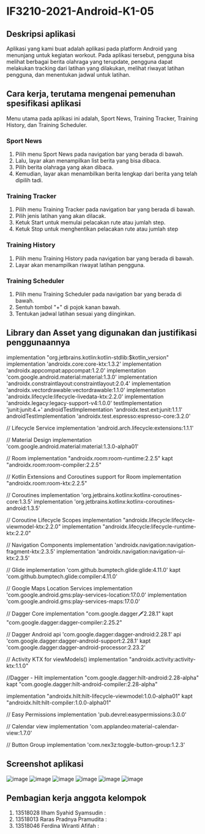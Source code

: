 # IF3210-2021-Android-K1-05

## Deskripsi aplikasi
Aplikasi yang kami buat adalah aplikasi pada platform Android yang menunjang untuk kegiatan workout. Pada aplikasi tersebut, pengguna bisa melihat berbagai berita olahraga yang terupdate, pengguna dapat melakukan tracking dari latihan yang dilakukan, melihat riwayat latihan pengguna, dan menentukan jadwal untuk latihan.

## Cara kerja, terutama mengenai pemenuhan spesifikasi aplikasi
Menu utama pada aplikasi ini adalah, Sport News, Training Tracker, Training History, dan Training Scheduler.
### Sport News
1. Pilih menu Sport News pada navigation bar yang berada di bawah.
2. Lalu, layar akan menampilkan list berita yang bisa dibaca.
3. Pilih berita olahraga yang akan dibaca.
3. Kemudian, layar akan menambilkan berita lengkap dari berita yang telah dipilih tadi.
### Training Tracker
1. Pilih menu Training Tracker pada navigation bar yang berada di bawah.
2. Pilih jenis latihan yang akan dilacak.
3. Ketuk Start untuk memulai pelacakan rute atau jumlah step.
4. Ketuk Stop untuk menghentikan pelacakan rute atau jumlah step
### Training History
1. Pilih menu Training History pada navigation bar yang berada di bawah.
2. Layar akan menampilkan riwayat latihan pengguna.
### Training Scheduler
1. Pilih menu Training Scheduler pada navigation bar yang berada di bawah.
2. Sentuh tombol "+" di pojok kanan bawah.
3. Tentukan jadwal latihan sesuai yang diinginkan.


## Library dan Asset yang digunakan dan justifikasi penggunaannya
implementation "org.jetbrains.kotlin:kotlin-stdlib:$kotlin_version"
implementation 'androidx.core:core-ktx:1.3.2'
implementation 'androidx.appcompat:appcompat:1.2.0'
implementation 'com.google.android.material:material:1.3.0'
implementation 'androidx.constraintlayout:constraintlayout:2.0.4'
implementation 'androidx.vectordrawable:vectordrawable:1.1.0'
implementation 'androidx.lifecycle:lifecycle-livedata-ktx:2.2.0'
implementation 'androidx.legacy:legacy-support-v4:1.0.0'
testImplementation 'junit:junit:4.+'
androidTestImplementation 'androidx.test.ext:junit:1.1.1'
androidTestImplementation 'androidx.test.espresso:espresso-core:3.2.0'

// Lifecycle Service
implementation 'android.arch.lifecycle:extensions:1.1.1'

// Material Design
implementation 'com.google.android.material:material:1.3.0-alpha01'

// Room
implementation "androidx.room:room-runtime:2.2.5"
kapt "androidx.room:room-compiler:2.2.5"

// Kotlin Extensions and Coroutines support for Room
implementation "androidx.room:room-ktx:2.2.5"

// Coroutines
implementation 'org.jetbrains.kotlinx:kotlinx-coroutines-core:1.3.5'
implementation 'org.jetbrains.kotlinx:kotlinx-coroutines-android:1.3.5'

// Coroutine Lifecycle Scopes
implementation "androidx.lifecycle:lifecycle-viewmodel-ktx:2.2.0"
implementation "androidx.lifecycle:lifecycle-runtime-ktx:2.2.0"

// Navigation Components
implementation 'androidx.navigation:navigation-fragment-ktx:2.3.5'
implementation 'androidx.navigation:navigation-ui-ktx:2.3.5'

// Glide
implementation 'com.github.bumptech.glide:glide:4.11.0'
kapt 'com.github.bumptech.glide:compiler:4.11.0'

// Google Maps Location Services
implementation 'com.google.android.gms:play-services-location:17.0.0'
implementation 'com.google.android.gms:play-services-maps:17.0.0'

// Dagger Core
implementation "com.google.dagger:dagger:2.28.1"
kapt "com.google.dagger:dagger-compiler:2.25.2"

// Dagger Android
api 'com.google.dagger:dagger-android:2.28.1'
api 'com.google.dagger:dagger-android-support:2.28.1'
kapt 'com.google.dagger:dagger-android-processor:2.23.2'

// Activity KTX for viewModels()
implementation "androidx.activity:activity-ktx:1.1.0"

//Dagger - Hilt
implementation "com.google.dagger:hilt-android:2.28-alpha"
kapt "com.google.dagger:hilt-android-compiler:2.28-alpha"

implementation "androidx.hilt:hilt-lifecycle-viewmodel:1.0.0-alpha01"
kapt "androidx.hilt:hilt-compiler:1.0.0-alpha01"

// Easy Permissions
implementation 'pub.devrel:easypermissions:3.0.0'

// Calendar view
implementation 'com.applandeo:material-calendar-view:1.7.0'

// Button Group
implementation 'com.nex3z:toggle-button-group:1.2.3'

## Screenshot aplikasi
![image](/capture/capture1.PNG)
![image](/capture/capture2.PNG)
![image](/capture/capture3.PNG)
![image](/capture/capture4.PNG)
![image](/capture/capture5.PNG)
![image](/capture/capture6.PNG)

## Pembagian kerja anggota kelompok
1. 13518028 Ilham Syahid Syamsudin  : 
2. 13518013 Raras Pradnya Pramudita : 
3. 13518046 Ferdina Wiranti Afifah  : 

